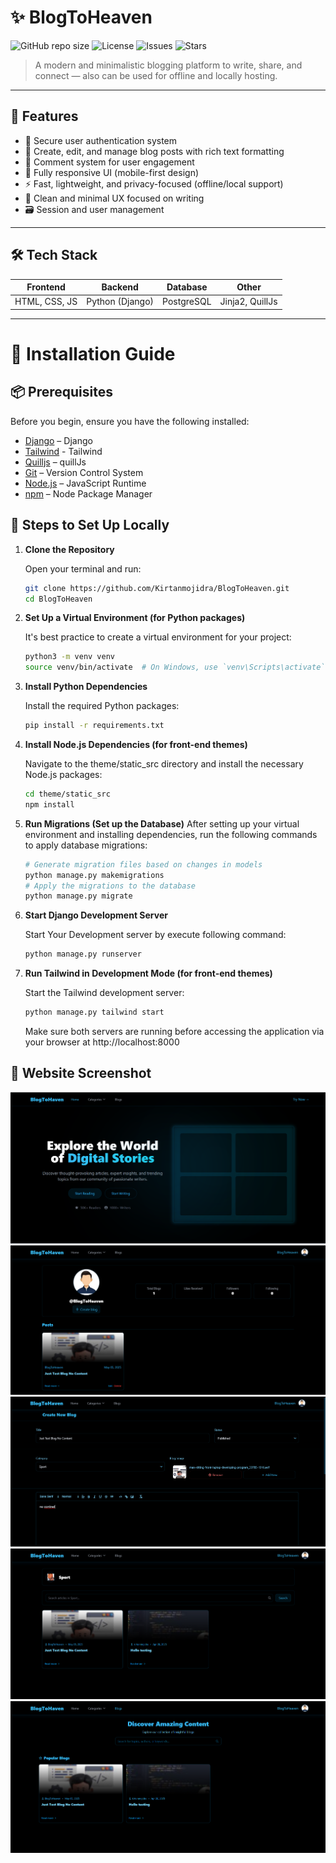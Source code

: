 # ✨ BlogToHeaven

![GitHub repo size](https://img.shields.io/github/repo-size/Kirtanmojidra/BlogToHeaven)
![License](https://img.shields.io/github/license/Kirtanmojidra/BlogToHeaven)
![Issues](https://img.shields.io/github/issues/Kirtanmojidra/BlogToHeaven)
![Stars](https://img.shields.io/github/stars/Kirtanmojidra/BlogToHeaven?style=social)

> A modern and minimalistic blogging platform to write, share, and connect — also can be used for offline and
locally hosting.

---

## 🚀 Features

- 🔐 Secure user authentication system
- 📝 Create, edit, and manage blog posts with rich text formatting
- 💬 Comment system for user engagement
- 📱 Fully responsive UI (mobile-first design)
- ⚡ Fast, lightweight, and privacy-focused (offline/local support)
- 🧠 Clean and minimal UX focused on writing
- 🗃️ Session and user management

---

## 🛠 Tech Stack

| Frontend        | Backend       | Database     | Other             |
|-----------------|---------------|--------------|--------------------|
| HTML, CSS, JS   | Python (Django) | PostgreSQL | Jinja2, QuillJs |

---

# 🚀 Installation Guide

## 📦 Prerequisites

Before you begin, ensure you have the following installed:

- [Django](https://www.djangoproject.com/) – Django
- [Tailwind](https://tailwindcss.com/) - Tailwind
- [Quilljs](https://quilljs.com/) – quillJs
- [Git](https://git-scm.com/) – Version Control System
- [Node.js](https://nodejs.org/) – JavaScript Runtime
- [npm](https://www.npmjs.com/) – Node Package Manager


## 🧪 Steps to Set Up Locally

1. **Clone the Repository**

   Open your terminal and run:

   ```bash
   git clone https://github.com/Kirtanmojidra/BlogToHeaven.git
   cd BlogToHeaven
   ```
1. **Set Up a Virtual Environment (for Python packages)**

   It's best practice to create a virtual environment for your project:

   ```bash
   python3 -m venv venv
   source venv/bin/activate  # On Windows, use `venv\Scripts\activate`
   ```
1. **Install Python Dependencies**

   Install the required Python packages:

   ```bash
   pip install -r requirements.txt
   ```
1. **Install Node.js Dependencies (for front-end themes)**
   
      Navigate to the theme/static_src directory and install the necessary Node.js packages:
   
      ```bash
      cd theme/static_src
      npm install
      ```

1. **Run Migrations (Set up the Database)**
   After setting up your virtual environment and installing dependencies, run the following commands to apply database migrations:
   ```bash
   # Generate migration files based on changes in models
   python manage.py makemigrations
   # Apply the migrations to the database
   python manage.py migrate
   ```

1. **Start Django Development Server**
   
      Start Your Development server by execute following command:
   
      ```bash
      python manage.py runserver
      ```
   
1. **Run Tailwind in Development Mode (for front-end themes)**
   
      Start the Tailwind development server:
   
      ```bash
      python manage.py tailwind start
      ```

   Make sure both servers are running before accessing the application via your browser at http://localhost:8000

## 🚀 Website Screenshot

![Homepage Screenshot](assets/blogtoheaven-homepage.png)
![Profile Screenshot](assets/blogtoheaven-Profile.png)
![Edit Blog Screenshot](assets/blogtoheaven-EditBlog.png)
![Categories Screenshot](assets/blogtoheaven-Categories.png)
![Blog Screenshot](assets/blogtoheaven-Blogs.png)
